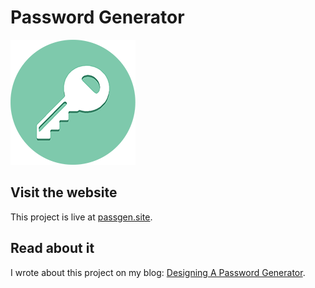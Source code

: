# Password Generator

![passgen.site logo](src/icon/passgen.site-logo.png)

## Visit the website 
This project is live at [passgen.site](https://passgen.site/).

## Read about it
I wrote about this project on my blog: [Designing A Password Generator](https://kristianwindsor.com/blog/designing-a-password-generator/).